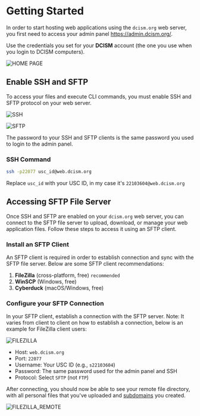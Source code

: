 # Getting Started

In order to start hosting web applications using the `dcism.org` web server, you first need to access your admin panel https://admin.dcism.org/.

Use the credentials you set for your **DCISM** account (the one you use when you login to DCISM computers).

![HOME PAGE](/home.png)


## Enable SSH and SFTP

To access your files and execute CLI commands, you must enable SSH and SFTP protocol on your web server. 

![SSH](/ssh.png)

![SFTP](/sftp.png)

The password to your SSH and SFTP clients is the same password you used to login to the admin panel.

### SSH Command
```bash
ssh -p22077 usc_id@web.dcism.org
```

Replace `usc_id` with your USC ID, in my case it's `22103604@web.dcism.org`

## Accessing SFTP File Server
Once SSH and SFTP are enabled on your `dcism.org` web server, you can connect to the SFTP file server to upload, download, or manage your web application files. Follow these steps to access it using an SFTP client.

### Install an SFTP Client
An SFTP client is required in order to establish connection and sync with the SFTP file server. Below are some SFTP client recommendations:
1. **FileZilla** (cross-platform, free) `recommended`
2. **WinSCP** (Windows, free)
3. **Cyberduck** (macOS/Windows, free)

### Configure your SFTP Connection
In your SFTP client, establish a connection with the SFTP server. Note: It varies from client to client on how to establish a connection, below is an example for FileZilla client users:

![FILEZILLA](/filezilla.png)

- Host: `web.dcism.org`
- Port: `22077`
- Username: Your USC ID (e.g., `s22103604`)
- Password: The same password used for the admin panel and SSH
- Protocol: Select `SFTP` (not `FTP`)

After connecting, you should now be able to see your remote file directory, with all personal files that you've uploaded and [subdomains](/subdomains.md) you created.

![FILEZILLA_REMOTE](/filezilla_remote.png)